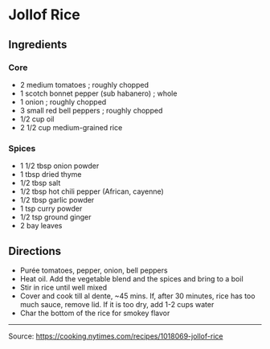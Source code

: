 # Jollof Rice

## Ingredients

### Core

- 2 medium tomatoes ; roughly chopped
- 1 scotch bonnet pepper (sub habanero) ; whole
- 1 onion ; roughly chopped
- 3 small red bell peppers ; roughly chopped
- 1/2 cup oil
- 2 1/2 cup medium-grained rice

### Spices

- 1 1/2 tbsp onion powder
- 1 tbsp dried thyme
- 1/2 tbsp salt
- 1/2 tbsp hot chili pepper (African, cayenne)
- 1/2 tbsp garlic powder
- 1 tsp curry powder
- 1/2 tsp ground ginger
- 2 bay leaves

## Directions

- Purée tomatoes, pepper, onion, bell peppers
- Heat oil. Add the vegetable blend and the spices and bring to a boil
- Stir in rice until well mixed
- Cover and cook till al dente, ~45 mins. If, after 30 minutes, rice has too
  much sauce, remove lid. If it is too dry, add 1-2 cups water
- Char the bottom of the rice for smokey flavor

---

Source: <https://cooking.nytimes.com/recipes/1018069-jollof-rice>
